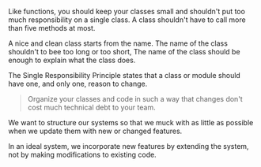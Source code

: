 Like functions, you should keep your classes small and shouldn't put too much responsibility on a single class. A class shouldn't have to call more than five methods at most.

A nice and clean class starts from the name. The name of the class shouldn't to bee too long or too short, The name of the class should be enough to explain what the class does.

The Single Responsibility Principle states that a class or module should have one, and only one, reason to change.

> Organize your classes and code in such a way that changes don't cost much technical debt to your team. 

We want to structure our systems so that we muck with as little as possible when we update them with new or changed features. 

In an ideal system, we incorporate new features by extending the system, not by making modifications to existing code.